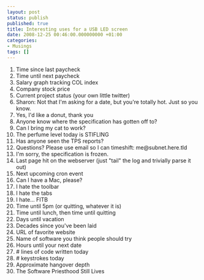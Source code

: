 ```yaml
---
layout: post
status: publish
published: true
title: Interesting uses for a USB LED screen
date: 2008-12-25 00:46:00.000000000 +01:00
categories:
- Musings
tags: []
---
```

<ol>
	<li>Time since last paycheck</li>
	<li>Time until next paycheck</li>
	<li>Salary graph tracking COL index</li>
	<li>Company stock price</li>
	<li>Current project status (your own little twitter)</li>
	<li>Sharon: Not that I'm asking for a date, but you're totally hot. Just so you know.</li>
	<li>Yes, I'd like a donut, thank you</li>
	<li>Anyone know where the specification has gotten off to?</li>
	<li>Can I bring my cat to work?</li>
	<li>The perfume level today is STIFLING</li>
	<li>Has anyone seen the TPS reports?</li>
	<li>Questions? Please use email so I can timeshift: me@subnet.here.tld</li>
	<li>I'm sorry, the specification is frozen.</li>
	<li>Last page hit on the webserver (just "tail" the log and trivially parse it out)</li>
	<li>Next upcoming cron event</li>
	<li>Can I have a Mac, please?</li>
	<li>I hate the toolbar</li>
	<li>I hate the tabs</li>
	<li>I hate... FITB</li>
	<li>Time until 5pm (or quitting, whatever it is)</li>
	<li>Time until lunch, then time until quitting</li>
	<li>Days until vacation</li>
	<li>Decades since you've been laid</li>
	<li>URL of favorite website</li>
	<li>Name of software you think people should try</li>
	<li>Hours until your next date</li>
	<li># lines of code written today</li>
	<li># keystrokes today</li>
	<li>Approximate hangover depth</li>
	<li>The Software Priesthood Still Lives</li>
</ol>
